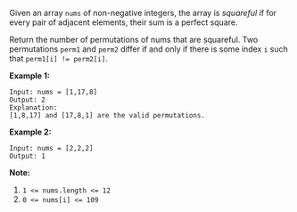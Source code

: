 Given an array `nums` of non-negative integers, the array is _squareful_ if
for every pair of adjacent elements, their sum is a perfect square.

Return the number of permutations of nums that are squareful.  Two
permutations `perm1` and `perm2` differ if and only if there is some index `i`
such that `perm1[i] != perm2[i]`.



**Example 1:**

    
    
    Input: nums = [1,17,8]
    Output: 2
    Explanation:
    [1,8,17] and [17,8,1] are the valid permutations.
    

**Example 2:**

    
    
    Input: nums = [2,2,2]
    Output: 1
    



**Note:**

  1. `1 <= nums.length <= 12`
  2. `0 <= nums[i] <= 109`

